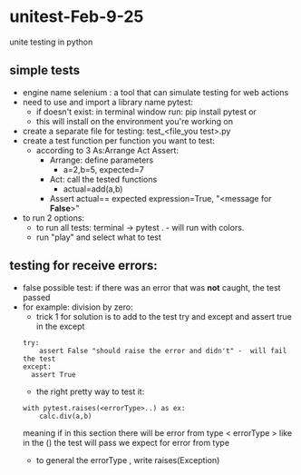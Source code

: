 # unitest-Feb-9-25
unite testing in python
## simple tests 
* engine name selenium : a tool that can simulate testing for web actions
* need to use and import a library name pytest:
  * if doesn't exist: in terminal window run: pip install pytest or 
  * this will install on the environment you're working on
* create a separate file for testing: test_<file_you test>.py
* create a test function per function you want to test:
  * according to 3 As:Arrange Act Assert:
    * Arrange: define parameters
      * a=2,b=5, expected=7
    * Act: call the tested functions
      * actual=add(a,b)
    * Assert actual== expected expression=True, "<message for **False**>"
* to run 2 options:
  * to run all tests: terminal -> pytest . - will run with colors.
  * run "play" and select what to test

## testing for receive errors:
* false possible test: if there was an error that was **not** caught, the test passed 
* for example: division by zero:
  * trick 1 for solution is to add to the test try and except and assert true in the except
  ```
  try:
      assert False "should raise the error and didn't" -  will fail the test
  except:
    assert True
  ```
  * the right pretty way to test it:
  ```
  with pytest.raises(<errorType>..) as ex:
      calc.div(a,b)
  
  ```
    meaning if in this section there will be error from type < errorType > like in the () the test will pass
    we expect for error from type <errorType> 
    *   to general the errorType , write raises(Exception) 
  